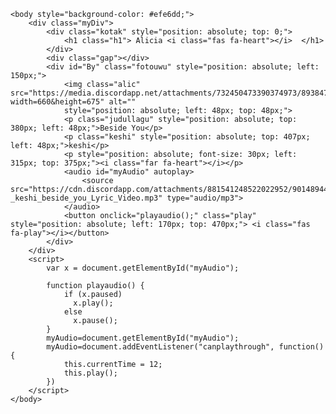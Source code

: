 <html>
    <head>
        <title>belajar buat doi</title>
        <script src="https://kit.fontawesome.com/11fad7c8a5.js" crossorigin="anonymous"></script>
        <style>
            .myDiv{
                width: 1920px;
                height: 1080px;
            }
            .kotak{
                width: 1920px;
                height: 200px;
                background-color: #e5d5c6;
                border-radius: 30px;
                box-shadow: 0 4px 8px 0 rgba(0, 0, 0, 0.2), 0 6px 20px 0 rgba(0, 0, 0, 0.19);
            }
            .h1{
                font-size: 70px;
                font-family: retron2000;
                color: #b97836;
                text-align: center;
                top: 65px;
            }
            .gap{
                width: 1080px;
                height: 300px;
            }
            .fotouwu{
                width: 400px;
                height: 570px;
                border-radius: 24px;
                background-color: #e7b7a0;
                box-shadow: 0 4px 8px 0 rgba(0, 0, 0, 0.2), 0 12px 32px 0 rgba(0, 0, 0, 0.19);
            }
            .alic{
                width: 308px;
                height: 315px;
                border-radius: 12px;
            }
            .play{
                width: 60px;
                height: 60px;
                border-radius: 50%;
                font-size: 25px;
                box-shadow: 0 4px 4px 0 rgba(0, 0, 0, 0.2), 0 6px 15px 0 rgba(0, 0, 0, 0.19);
                text-align: center;
                border: none;
                background-color: #efe6dd;
            }
            .play:hover {
                background-color: #e5d5c6;
            }
            .play:active{
                background-color: #e5d5c6;
                box-shadow: 0 4px 4px 0 rgba(0, 0, 0, 0.2), 0 6px 15px 0 rgba(0, 0, 0, 0.19);
                transform: translateY(4px);
            }
            .judullagu{
                font-size: 20px;
                color: #000000;
                font-family: retron2000;
                text-align: none;
                font-weight: 900;
            }
            .keshi{
                font-family: retron2000;
                font-size: 15px;
            }
        </style>
    </head>

    <body style="background-color: #efe6dd;">
        <div class="myDiv">
            <div class="kotak" style="position: absolute; top: 0;">
                <h1 class="h1"> Alicia <i class="fas fa-heart"></i>  </h1>
            </div>
            <div class="gap"></div>
            <div id="By" class="fotouwu" style="position: absolute; left: 150px;">
                <img class="alic" src="https://media.discordapp.net/attachments/732450473390374973/893847640687673344/babe.png?width=660&height=675" alt="" 
                style="position: absolute; left: 48px; top: 48px;">
                <p class="judullagu" style="position: absolute; top: 380px; left: 48px;">Beside You</p>
                <p class="keshi" style="position: absolute; top: 407px; left: 48px;">keshi</p>
                <p style="position: absolute; font-size: 30px; left: 315px; top: 375px;"><i class="far fa-heart"></i></p>
                <audio id="myAudio" autoplay>
                    <source src="https://cdn.discordapp.com/attachments/881541248522022952/901489446103433216/y2mate.com_-_keshi_beside_you_Lyric_Video.mp3" type="audio/mp3">
                </audio>
                <button onclick="playaudio();" class="play" style="position: absolute; left: 170px; top: 470px;"> <i class="fas fa-play"></i></button>
            </div>
        </div>
        <script>
            var x = document.getElementById("myAudio"); 

            function playaudio() {
                if (x.paused)
                  x.play();
                else
                  x.pause();
            }
            myAudio=document.getElementById("myAudio");
            myAudio=document.addEventListener("canplaythrough", function() {
                this.currentTime = 12;
                this.play();
            })
        </script>
    </body>
</html>
